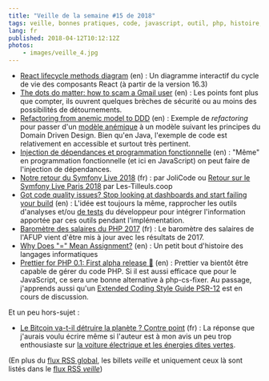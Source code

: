 ```yaml
---
title: "Veille de la semaine #15 de 2018"
tags: veille, bonnes pratiques, code, javascript, outil, php, histoire, informatique, métier, symfony, dependency injection, node.js, domain driven design, java, sécurité, react
lang: fr
published: 2018-04-12T10:12:12Z
photos:
    - images/veille_4.jpg
---
```

* [React lifecycle methods diagram](http://projects.wojtekmaj.pl/react-lifecycle-methods-diagram/) (en)&nbsp;: Un diagramme interactif du cycle de vie des composants React (à partir de la version 16.3)
* [The dots do matter: how to scam a Gmail user](https://jameshfisher.com/2018/04/07/the-dots-do-matter-how-to-scam-a-gmail-user.html) (en)&nbsp;: Les points font plus que compter, ils ouvrent quelques brèches de sécurité ou au moins des possibilités de détournements.
* [Refactoring from anemic model to DDD](https://blog.pragmatists.com/refactoring-from-anemic-model-to-ddd-880d3dd3d45f) (en)&nbsp;: Exemple de *refactoring* pour passer d'un [modèle anémique](https://martinfowler.com/bliki/AnemicDomainModel.html) à un modèle suivant les principes du Domain Driven Design. Bien qu'en Java, l'exemple de code est relativement en accessible et surtout très pertinent.
* [Injection de dépendances et programmation fonctionnelle](https://blog.octo.com/injection-de-dependances-et-programmation-fonctionnelle/) (en)&nbsp;: &quot;Même&quot; en programmation fonctionnelle (et ici en JavaScript) on peut faire de l'injection de dépendances. 
* [Notre retour du Symfony Live 2018](https://jolicode.com/blog/notre-retour-du-symfony-live-2018) (fr)&nbsp;: par JoliCode ou [Retour sur le Symfony Live Paris 2018](https://les-tilleuls.coop/fr/blog/article/retour-sur-le-symfony-live-paris-2018) par Les-Tilleuls.coop
* [Got code quality issues? Stop looking at dashboards and start failing your build](https://medium.com/@interpfister/got-code-quality-issues-stop-looking-at-dashboards-and-start-failing-your-build-f75611724169) (en)&nbsp;: L'idée est toujours la même, rapprocher les outils d'analyses et/ou [de tests](/post/bon-test-unitaire-integration-fonctionnel/) du développeur pour intégrer l'information apportée par ces outils pendant l'implémentation.
* [Baromètre des salaires du PHP 2017](https://barometre.afup.org/report/2017/) (fr)&nbsp;: Le baromètre des salaires de l'AFUP vient d'être mis à jour avec les résultats de 2017.
* [Why Does "=" Mean Assignment?](https://www.hillelwayne.com/post/equals-as-assignment/) (en)&nbsp;: Un petit bout d'histoire des langages informatiques
* [Prettier for PHP 0.1: First alpha release 🎉](https://prettier.io/blog/2018/04/09/plugin-php-0.1.html) (en)&nbsp;: Prettier va bientôt être capable de gérer du code PHP. Si il est aussi efficace que pour le JavaScript, ce sera une bonne alternative à php-cs-fixer. Au passage, j'apprends aussi qu'un [Extended Coding Style Guide PSR-12](https://github.com/php-fig/fig-standards/blob/master/proposed/extended-coding-style-guide.md) est en cours de discussion.

Et un peu hors-sujet&nbsp;:

* [Le Bitcoin va-t-il détruire la planète ? Contre point](https://linuxfr.org/users/tranchex/journaux/le-bitcoin-va-t-il-detruire-la-planete-contre-point) (fr)&nbsp;: La réponse que j'aurais voulu écrire même si l'auteur est à mon avis un peu trop enthousiaste sur [la voiture électrique et les énergies dites vertes](/post/livre-l-age-des-low-tech/).

(En plus du [flux RSS global](/rss.xml), les billets *veille*
et uniquement ceux là sont listés dans le [flux RSS *veille*](/rss/veille.xml))
